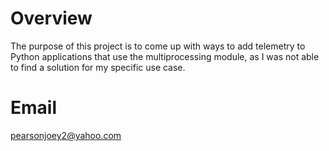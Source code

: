 # Overview
The purpose of this project is to come up with ways to add telemetry to Python applications that use the multiprocessing module, as I was not able to find a solution for my specific use case.

# Email 
pearsonjoey2@yahoo.com